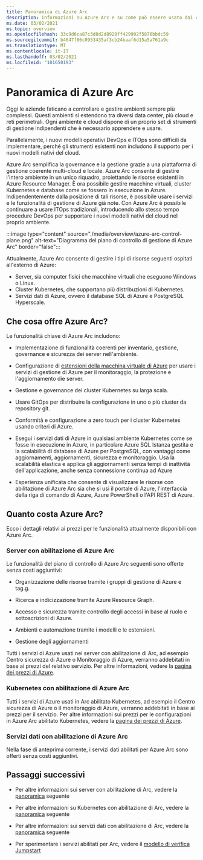 ```yaml
---
title: Panoramica di Azure Arc
description: Informazioni su Azure Arc e su come può essere usato dai clienti per abilitare la gestione e la governance delle risorse ibride con altri servizi e funzionalità di Azure.
ms.date: 03/02/2021
ms.topic: overview
ms.openlocfilehash: 33c9d6ca87c3d8d2d8920ff429902f5876bbdc59
ms.sourcegitcommit: b4647f06c0953435af3cb24baaf6d15a5a761a9c
ms.translationtype: MT
ms.contentlocale: it-IT
ms.lasthandoff: 03/02/2021
ms.locfileid: "101650193"
---
```

# <a name="azure-arc-overview"></a>Panoramica di Azure Arc

Oggi le aziende faticano a controllare e gestire ambienti sempre più complessi. Questi ambienti si estendono tra diversi data center, più cloud e reti perimetrali. Ogni ambiente e cloud dispone di un proprio set di strumenti di gestione indipendenti che è necessario apprendere e usare.

Parallelamente, i nuovi modelli operativi DevOps e ITOps sono difficili da implementare, perché gli strumenti esistenti non includono il supporto per i nuovi modelli nativi del cloud.

Azure Arc semplifica la governance e la gestione grazie a una piattaforma di gestione coerente multi-cloud e locale. Azure Arc consente di gestire l'intero ambiente in un unico riquadro, proiettando le risorse esistenti in Azure Resource Manager. È ora possibile gestire macchine virtuali, cluster Kubernetes e database come se fossero in esecuzione in Azure. Indipendentemente dalla posizione di tali risorse, è possibile usare i servizi e le funzionalità di gestione di Azure già note. Con Azure Arc è possibile continuare a usare ITOps tradizionali, introducendo allo stesso tempo procedure DevOps per supportare i nuovi modelli nativi del cloud nel proprio ambiente.

:::image type="content" source="./media/overview/azure-arc-control-plane.png" alt-text="Diagramma del piano di controllo di gestione di Azure Arc" border="false":::

Attualmente, Azure Arc consente di gestire i tipi di risorse seguenti ospitati all'esterno di Azure:

* Server, sia computer fisici che macchine virtuali che eseguono Windows o Linux.
* Cluster Kubernetes, che supportano più distribuzioni di Kubernetes.
* Servizi dati di Azure, ovvero il database SQL di Azure e PostgreSQL Hyperscale.

## <a name="what-does-azure-arc-deliver"></a>Che cosa offre Azure Arc?

Le funzionalità chiave di Azure Arc includono:

* Implementazione di funzionalità coerenti per inventario, gestione, governance e sicurezza dei server nell'ambiente.

* Configurazione di [estensioni della macchina virtuale di Azure](./servers/manage-vm-extensions.md) per usare i servizi di gestione di Azure per il monitoraggio, la protezione e l'aggiornamento die server.

* Gestione e governance dei cluster Kubernetes su larga scala.

* Usare GitOps per distribuire la configurazione in uno o più cluster da repository git.

*  Conformità e configurazione a zero touch per i cluster Kubernetes usando criteri di Azure.

* Esegui i servizi dati di Azure in qualsiasi ambiente Kubernetes come se fosse in esecuzione in Azure, in particolare Azure SQL Istanza gestita e la scalabilità di database di Azure per PostgreSQL, con vantaggi come aggiornamenti, aggiornamenti, sicurezza e monitoraggio. Usa la scalabilità elastica e applica gli aggiornamenti senza tempi di inattività dell'applicazione, anche senza connessione continua ad Azure

* Esperienza unificata che consente di visualizzare le risorse con abilitazione di Azure Arc sia che si usi il portale di Azure, l'interfaccia della riga di comando di Azure, Azure PowerShell o l'API REST di Azure.

## <a name="how-much-does-azure-arc-cost"></a>Quanto costa Azure Arc?

Ecco i dettagli relativi ai prezzi per le funzionalità attualmente disponibili con Azure Arc.

### <a name="arc-enabled-servers"></a>Server con abilitazione di Azure Arc

Le funzionalità del piano di controllo di Azure Arc seguenti sono offerte senza costi aggiuntivi:

* Organizzazione delle risorse tramite i gruppi di gestione di Azure e tag.g.

* Ricerca e indicizzazione tramite Azure Resource Graph.

* Accesso e sicurezza tramite controllo degli accessi in base al ruolo e sottoscrizioni di Azure.

* Ambienti e automazione tramite i modelli e le estensioni.

* Gestione degli aggiornamenti

Tutti i servizi di Azure usati nei server con abilitazione di Arc, ad esempio Centro sicurezza di Azure o Monitoraggio di Azure, verranno addebitati in base ai prezzi del relativo servizio. Per altre informazioni, vedere la [pagina dei prezzi di Azure](https://azure.microsoft.com/pricing/).

### <a name="azure-arc-enabled-kubernetes"></a>Kubernetes con abilitazione di Azure Arc

Tutti i servizi di Azure usati in Arc abilitato Kubernetes, ad esempio il Centro sicurezza di Azure o il monitoraggio di Azure, verranno addebitati in base ai prezzi per il servizio. Per altre informazioni sui prezzi per le configurazioni in Azure Arc abilitato Kubernetes, vedere la [pagina dei prezzi di Azure](https://azure.microsoft.com/pricing/).

### <a name="azure-arc-enabled-data-services"></a>Servizi dati con abilitazione di Azure Arc

Nella fase di anteprima corrente, i servizi dati abilitati per Azure Arc sono offerti senza costi aggiuntivi.

## <a name="next-steps"></a>Passaggi successivi

* Per altre informazioni sui server con abilitazione di Arc, vedere la [panoramica](./servers/overview.md) seguente

* Per altre informazioni su Kubernetes con abilitazione di Arc, vedere la [panoramica](./kubernetes/overview.md) seguente

* Per altre informazioni sui servizi dati con abilitazione di Arc, vedere la [panoramica](https://azure.microsoft.com/services/azure-arc/hybrid-data-services/) seguente

* Per sperimentare i servizi abilitati per Arc, vedere il [modello di verifica Jumpstart](https://azurearcjumpstart.io/azure_arc_jumpstart/)
